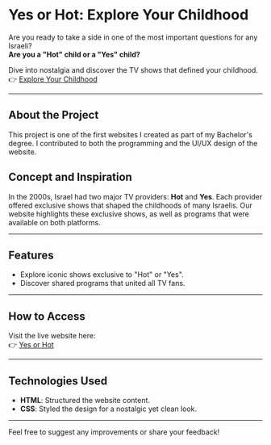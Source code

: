 
  <h1>Yes or Hot: Explore Your Childhood</h1>
  <p>
    Are you ready to take a side in one of the most important questions for any Israeli?  
    <br>
    <strong>Are you a "Hot" child or a "Yes" child?</strong>
  </p>
  <p>
    Dive into nostalgia and discover the TV shows that defined your childhood.  
    <br>
    👉 <a href="https://idont12.github.io/YesOrHot/YES%20OR%20HOT/Main%20Pages/index.html" target="_blank">Explore Your Childhood</a>
  </p>
  
  <hr>
  
  <h2>About the Project</h2>
  <p>
    This project is one of the first websites I created as part of my Bachelor's degree.  
    I contributed to both the programming and the UI/UX design of the website.
  </p>
  
  <h2>Concept and Inspiration</h2>
  <p>
    In the 2000s, Israel had two major TV providers: <strong>Hot</strong> and <strong>Yes</strong>.  
    Each provider offered exclusive shows that shaped the childhoods of many Israelis.  
    Our website highlights these exclusive shows, as well as programs that were available on both platforms.
  </p>
  
  <hr>
  
  <h2>Features</h2>
  <ul>
    <li>Explore iconic shows exclusive to "Hot" or "Yes".</li>
    <li>Discover shared programs that united all TV fans.</li>
  </ul>
  
  <hr>
  
  <h2>How to Access</h2>
  <p>
    Visit the live website here:  
    <br>
    👉 <a href="https://idont12.github.io/YesOrHot/YES%20OR%20HOT/Main%20Pages/index.html" target="_blank">Yes or Hot</a>
  </p>
  
  <hr>
  
  <h2>Technologies Used</h2>
  <ul>
    <li><strong>HTML</strong>: Structured the website content.</li>
    <li><strong>CSS</strong>: Styled the design for a nostalgic yet clean look.</li>
  </ul>
  
  <hr>
  
  <p>
    Feel free to suggest any improvements or share your feedback!
  </p>

